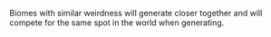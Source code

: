 Biomes with similar weirdness will generate closer together
and will compete for the same spot in the world when generating.
